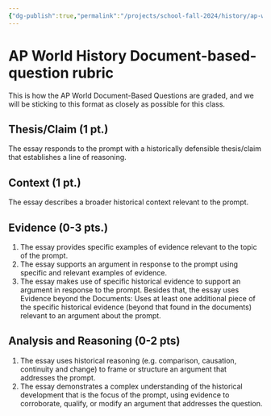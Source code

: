 ```yaml
---
{"dg-publish":true,"permalink":"/projects/school-fall-2024/history/ap-world-dbq-rubric/"}
---
```



# AP World History Document-based-question rubric

This is how the AP World Document-Based Questions are graded, and we will be sticking to this format as closely as possible for this class.

## Thesis/Claim (1 pt.)

The essay responds to the prompt with a historically defensible thesis/claim that establishes a line of reasoning. 

## Context (1 pt.)

The essay describes a broader historical context relevant to the prompt. 

## Evidence (0-3 pts.)

1. The essay provides specific examples of evidence relevant to the topic of the prompt. 
2. The essay supports an argument in response to the prompt using specific and relevant examples of evidence. 
3. The essay makes use of specific historical evidence to support an argument in response to the prompt. Besides that, the essay uses Evidence beyond the Documents: Uses at least one additional piece of the specific historical evidence (beyond that found in the documents) relevant to an argument about the prompt.

## Analysis and Reasoning (0-2 pts)

1. The essay uses historical reasoning (e.g. comparison, causation, continuity and change) to frame or structure an argument that addresses the prompt. 
2. The essay demonstrates a complex understanding of the historical development that is the focus of the prompt, using evidence to corroborate, qualify, or modify an argument that addresses the question. 




